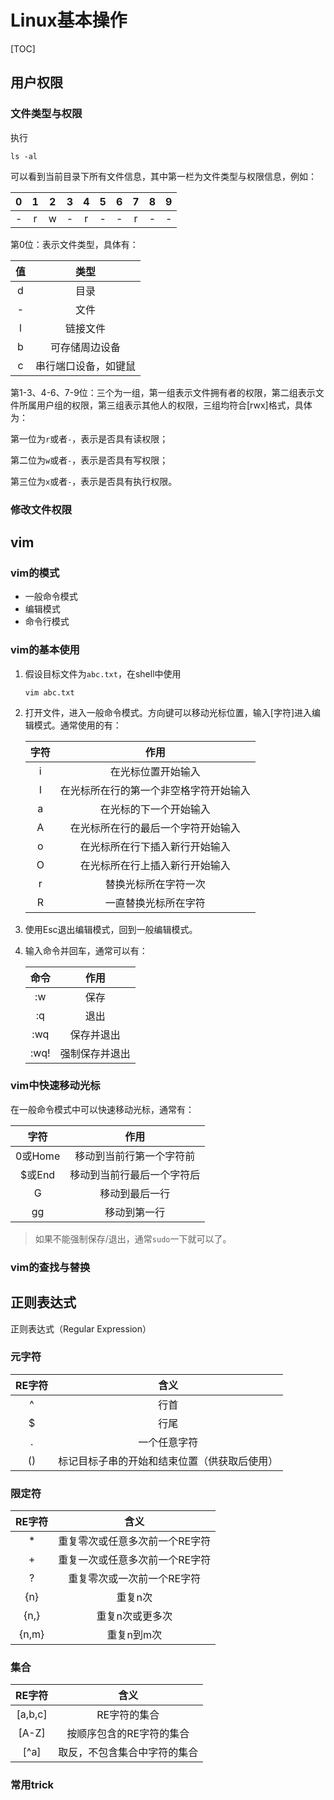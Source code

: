 # Linux基本操作

[TOC]

## 用户权限
### 文件类型与权限
执行

`ls -al`

可以看到当前目录下所有文件信息，其中第一栏为文件类型与权限信息，例如：

0|1|2|3|4|5|6|7|8|9
:-:|:-:|:-:|:-:|:-:|:-:|:-:|:-:|:-:|:-:
-|r|w|-|r|-|-|r|-|-

第0位：表示文件类型，具体有：

值 | 类型
:-: | :-:
d | 目录
- | 文件
l | 链接文件
b | 可存储周边设备
c | 串行端口设备，如键鼠

第1-3、4-6、7-9位：三个为一组，第一组表示文件拥有者的权限，第二组表示文件所属用户组的权限，第三组表示其他人的权限，三组均符合[rwx]格式，具体为：

第一位为`r`或者`-`，表示是否具有读权限；

第二位为`w`或者`-`，表示是否具有写权限；

第三位为`x`或者`-`，表示是否具有执行权限。

### 修改文件权限

## vim
### vim的模式
- 一般命令模式
- 编辑模式
- 命令行模式

### vim的基本使用
1. 假设目标文件为`abc.txt`，在shell中使用

    ```shell
    vim abc.txt
    ```

2. 打开文件，进入一般命令模式。方向键可以移动光标位置，输入[字符]进入编辑模式。通常使用的有：

    字符 | 作用
    :-: | :-:
    i | 在光标位置开始输入
    I | 在光标所在行的第一个非空格字符开始输入
    a | 在光标的下一个开始输入
    A | 在光标所在行的最后一个字符开始输入
    o | 在光标所在行下插入新行开始输入
    O | 在光标所在行上插入新行开始输入
    r | 替换光标所在字符一次
    R | 一直替换光标所在字符

3. 使用Esc退出编辑模式，回到一般编辑模式。
4. 输入命令并回车，通常可以有：

    命令 | 作用
    :-: | :-:
    :w | 保存
    :q | 退出
    :wq | 保存并退出
    :wq! | 强制保存并退出

### vim中快速移动光标
在一般命令模式中可以快速移动光标，通常有：

字符 | 作用
:-: | :-:
0或Home | 移动到当前行第一个字符前
$或End | 移动到当前行最后一个字符后
G | 移动到最后一行
gg | 移动到第一行

> 如果不能强制保存/退出，通常`sudo`一下就可以了。

### vim的查找与替换

## 正则表达式
正则表达式（Regular Expression）

### 元字符
RE字符 | 含义
:-: | :-:
^ | 行首
$ | 行尾
. | 一个任意字符
() | 标记目标子串的开始和结束位置（供获取后使用）

### 限定符
RE字符 | 含义
:-: | :-:
* | 重复零次或任意多次前一个RE字符
+ | 重复一次或任意多次前一个RE字符
? | 重复零次或一次前一个RE字符
{n} | 重复n次
{n,} | 重复n次或更多次
{n,m} | 重复n到m次

### 集合
RE字符 | 含义
:-: | :-:
[a,b,c] | RE字符的集合
[A-Z] | 按顺序包含的RE字符的集合
[^a] | 取反，不包含集合中字符的集合

### 常用trick